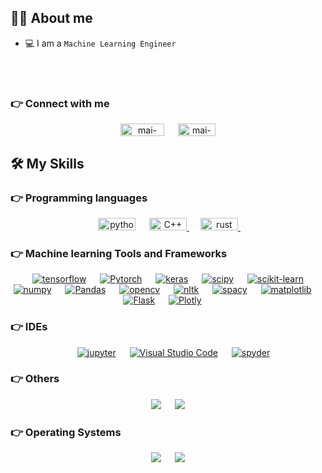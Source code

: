 <!--
<p align="center">
  <a  href="https://github.com/DenverCoder1/readme-typing-svg"><img src="https://readme-typing-svg.herokuapp.com?lines=Machine+Learning+Engineer" ></a>
</p>

<img src="https://komarev.com/ghpvc/?username=maidaly&label=Views&color=brightgreen&style=flat-square" alt="views on github" />
-->

## :sassy_man:  About me
-  💻 I am a `Machine Learning Engineer` 
<!--- Know about my experiences [RESUME](https://drive.google.com/file/d/1jF2TJj6wvRg5-oJHJDk4iubxp[](url)e6r-fDb/view?usp=sharing).-->

<br>
<br>




###  👉 Connect with me
<p align="center">
<a href="https://www.linkedin.com/in/mai-daly-010506167" target="blank"><img align="center" src="https://img.shields.io/badge/-LinkedIn-blue?style=plastic&logo=linkedin&logoColor=white" alt="mai-daly-010506167" height="20" width="70" /></a>
&emsp;
<a href="mailto:mai.daly6@gmail.com" target="blank"><img align="center" src="https://img.shields.io/badge/-Gmail-red?style=plastic&logo=gmail&logoColor=white" alt="mai-gmail" height="20" width="60" /></a>
	
</p>

## 🛠️ My Skills

### 👉 Programming languages

<p align="center"> 
  &emsp; 
   <img
      src="https://img.shields.io/badge/-Python-gold?style=plastic&logo=python&logoColor=black" alt="python"
      width="60" height="20" /> </a>
  &emsp;
  <a href="https://www.w3schools.com/cpp/" target="_blank"> 
    <img alt="C++" src="https://img.shields.io/badge/C++%20-%2300599C.svg?style=plastic&logo=c%2B%2B&logoColor=white" width="60" height="20">
  </a> 
  &emsp;
  <a href="https://www.rust-lang.org/" target="_blank">
  <img
      src="https://img.shields.io/badge/-Rust-crimson?style=plastic&logo=rust&logoColor=white" alt="rust"
      width="60" height="20" /> </a>
  &emsp;

</p>

 ### 👉 Machine learning Tools and Frameworks
 
<p align="center">
  &emsp;
    <a href="#"><img alt="tensorflow" src="https://img.shields.io/badge/-Tensorflow-orange?style=plastic&logo=tensorFlow&logoColor=white"></a>
  &emsp;
    <a href="#"><img alt="Pytorch" src="https://img.shields.io/badge/-PyTorch-slategray%20?style=plastic&logo=pytorch&logoColor=#EE4C2C"></a>
  &emsp;
 <a href="#"><img alt="keras" src="https://img.shields.io/badge/-Keras-%23D52809?style=plastic&logo=keras&logoColor=white"></a>
  &emsp;
 <a href="#"><img alt="scipy" src="https://img.shields.io/badge/-SciPy-blue?style=plastic&logo=scipy&logoColor=white"></a>
  &emsp;
    <a href="#"><img alt="scikit-learn" src="https://img.shields.io/badge/-scikit--learn-red?style=plastic&logo=scikit-learn&logoColor=white"></a>
  &emsp;
    <a href="#"><img alt="numpy" src="https://img.shields.io/badge/-Numpy-blue?style=plastic&logo=numpy&logoColor=white"></a>
  &emsp;
    <a href="#"><img alt="Pandas" img src="https://img.shields.io/badge/-Pandas-9cf?style=plastic&logo=pandas&logoColor=black"></a>
  &emsp;
    <a href="#"><img alt="opencv" src="https://img.shields.io/badge/-OpenCV-indianred?style=plastic&logo=opencv&logoColor=white"></a>
  &emsp;
    <a href="#"><img alt="nltk" src="https://img.shields.io/badge/-NLTK-%23D5611E?style=plastic&logo=python&logoColor=white"></a>
  &emsp;
    <a href="#"><img alt="spacy" src="https://img.shields.io/badge/-SpaCy-lightsteelblue?&style=plastic&logo=slides&logoColor=black"></a>
  &emsp;
     <a href="#"><img alt="matplotlib" src="https://img.shields.io/badge/-Matplotlib-steelblue%20?style=plastic&logo=codacy&logoColor=white"></a>
  &emsp;
 <a href="#"><img alt="Flask" src="https://img.shields.io/badge/-Flask-lightslategray%20%20?style=plastic&logo=flask&logoColor=black"></a>
  &emsp;
 <a href="#"><img alt="Plotly" src="https://img.shields.io/badge/-Plotly-%2345598A?style=plastic&logo=plotly&logoColor=white"></a>
  &emsp;
</p>

 ### 👉 IDEs
 
<p align="center">
  &emsp;
   <a href="#"><img alt="jupyter" src="https://img.shields.io/badge/-Jupyter%20Notebook-orange?style=plastic&logo=jupyter&logoColor=white"></a>
  &emsp;
    <a href="#"><img alt="Visual Studio Code" src="https://img.shields.io/badge/Visual%20Studio%20Code-0078d7.svg?style=plastic&logo=visual-studio-code&logoColor=white"></a>
  &emsp;
    <a href="#"><img alt="spyder" src="https://img.shields.io/badge/-Spyder%20IDE-chocolate%20%20?style=plastic&logo=spyderide&logoColor=white" /></a>
</p>

 ### 👉 Others
 <p align="center">
  &emsp;
    <a href="#"><img src="https://img.shields.io/badge/-Docker-cornflowerblue%20?style=plastic&logo=docker&logoColor=white"></a>
  &emsp;
    <a href="#"><img src="https://img.shields.io/badge/-Git-tomato%20%20?style=plastic&logo=git&logoColor=white"></a>
  &emsp;
</p>

 ### 👉 Operating Systems
 
<p align="center">
  &emsp;
    <a href="#"><img src="https://img.shields.io/badge/Linux-FCC624?style=plastic&logo=linux&logoColor=black"></a>
  &emsp;
    <a href="#"><img src="https://img.shields.io/badge/Windows-0078D6?style=plastic&logo=windows&logoColor=white"></a>
  &emsp;
</p>

<br/>


<!--
## 🔥 Streak Stats
<p align="center"><img src="https://github-readme-streak-stats.herokuapp.com?user=maidaly&theme=dark&date_format=M%20j%5B%2C%20Y%5D" alt="maidaly" /></p>

## 📊 Github Stats
-->
<!--
This part is commented to remove the comment. remove the previous line.
  <summary><b>💻 GitHub Profile Stats</b></summary>
  <br/>
  <p align="center">
    <a href="https://github.com/anuraghazra/github-readme-stats"><img alt="maidaly's Github Stats" src="https://github-readme-stats.vercel.app/api?username=maidaly&show_icons=true&count_private=true&theme=algolia" height="192px"/></a>
<br/>
  &nbsp;
	  <img src="https://github-readme-stats.vercel.app/api/top-langs?username=maidaly&langs_count=10&show_icons=true&locale=en&layout=compact&theme=algolia" alt="maidaly" height="192px"/>
  <br/>
  <b>Note:</b> Top languages is only a metric of the languages my public code consists of and doesn't reflect experience or skill level.
  </p>

----

  <summary><b>⚡ Recent GitHub Activity</b></summary>
  <br/>
   <a href="https://github.com/maidaly"><img alt="mai-daly's Activity Graph" src="https://activity-graph.herokuapp.com/graph?username=maidaly&custom_title=maidaly's%20Contribution%20Graph&theme=react-dark" /></a>
  <br/>
-->

<br/>
